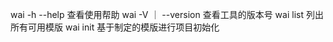 wai -h --help 查看使用帮助
wai -V ｜ --version 查看工具的版本号
wai list 列出所有可用模版
wai init <template-name> <project-name> 基于制定的模版进行项目初始化
